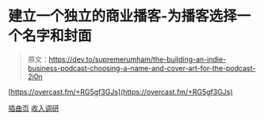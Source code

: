 # 建立一个独立的商业播客-为播客选择一个名字和封面

> 原文：<https://dev.to/supremerumham/the-building-an-indie-business-podcast-choosing-a-name-and-cover-art-for-the-podcast-2j0n>

[https://overcast.fm/+RG5gf3GJs](https://overcast.fm/+RG5gf3GJs)

[插曲页](https://baib-podcast.com)
[收入调研](https://revenueresearch.co/)
